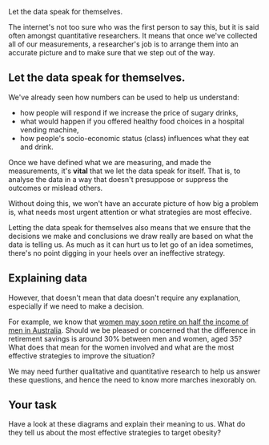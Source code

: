 Let the data speak for themselves.

The internet's not too sure who was the first person to say this, but it is said often amongst quantitative researchers. It means that once we've collected all of our measurements, a researcher's job is to arrange them into an accurate picture and to make sure that we step out of the way.



## Let the data speak for themselves.


We've already seen how numbers can be used to help us understand:

* how people will respond if we increase the price of sugary drinks,
* what would happen if you offered healthy food choices in a hospital vending machine,
* how people's socio-economic status (class) influences what they eat and drink.

Once we have defined what we are measuring, and made the measurements, it's __vital__ that we let the data speak for itself.  That is, to analyse the data in a way that doesn't presuppose or suppress the outcomes or mislead others.  

Without doing this, we won't have an accurate picture of how big a problem is, what needs most urgent attention or what strategies are most effecive.  

Letting the data speak for themselves also means that we ensure that the decisions we make and conclusions we draw really are based on what the data is telling us.  As much as it can hurt us to let go of an idea sometimes, there's no point digging in your heels over an ineffective strategy.

## Explaining data

However, that doesn't mean that data doesn't require any explanation, especially if we need to make a decision.

For example, we know that [women may soon retire on half the income of men in Australia](http://www.abc.net.au/news/2017-07-20/women-on-track-to-retire-with-half-as-much-super-as-men/8727112).  Should we be pleased or concerned that the difference in retirement savings is around 30% between men and women, aged 35?  What does that mean for the women involved and what are the most effective strategies to improve the situation?

We may need further qualitative and quantitative research to help us answer these questions, and hence the need to know more marches inexorably on.


## Your task

Have a look at these diagrams and explain their meaning to us.  What do they tell us about the most effective strategies to target obesity?
